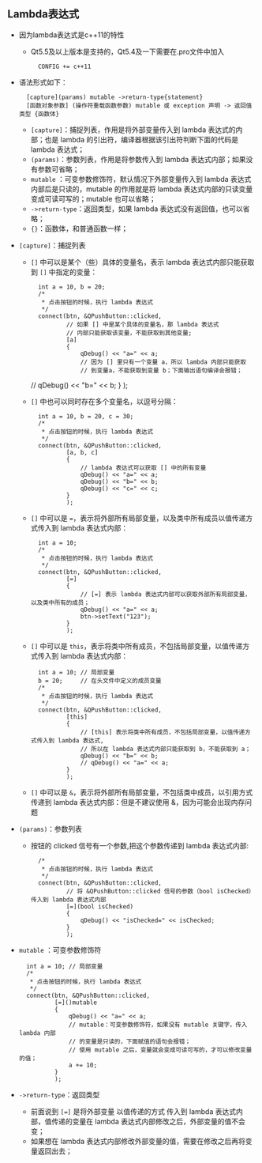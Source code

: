 ## Lambda表达式
- 因为lambda表达式是c++11的特性
	- Qt5.5及以上版本是支持的，Qt5.4及一下需要在.pro文件中加入

			CONFIG += c++11
- 语法形式如下：

		[capture](params) mutable ->return-type{statement}
		[函数对象参数] (操作符重载函数参数) mutable 或 exception 声明 -> 返回值类型 {函数体}
	- `[capture]`：捕捉列表，作用是将外部变量传入到 lambda 表达式的内部；也是 lambda 的引出符，编译器根据该引出符判断下面的代码是 lambda 表达式；
	- `(params)`：参数列表，作用是将参数传入到 lambda 表达式内部；如果没有参数可省略；
	- `mutable` ：可变参数修饰符，默认情况下外部变量传入到 lambda 表达式内部后是只读的，mutable 的作用就是将 lambda 表达式内部的只读变量 变成可读可写的；mutable 也可以省略；
	- `->return-type`：返回类型，如果 lambda 表达式没有返回值，也可以省略；
	- `{}`：函数体，和普通函数一样；
- `[capture]`：捕捉列表
	- `[]` 中可以是某个（些）具体的变量名，表示 lambda 表达式内部只能获取到 `[]` 中指定的变量：

		    int a = 10, b = 20;
		    /*
		     * 点击按钮的时候，执行 lambda 表达式
		     */
		    connect(btn, &QPushButton::clicked, 
		            // 如果 [] 中是某个具体的变量名，那 lambda 表达式
		            // 内部只能获取该变量，不能获取到其他变量;
		            [a] 
		            {
		                qDebug() << "a=" << a;
		                // 因为 [] 里只有一个变量 a，所以 lambda 内部只能获取
		                // 到变量a，不能获取到变量 b；下面输出语句编译会报错；
		//                qDebug() << "b=" << b; 
		            }
		            );
	- `[]` 中也可以同时存在多个变量名，以逗号分隔：

		    int a = 10, b = 20, c = 30;
		    /*
		     * 点击按钮的时候，执行 lambda 表达式
		     */
		    connect(btn, &QPushButton::clicked, 
		            [a, b, c] 
		            {
		                // lambda 表达式可以获取 [] 中的所有变量 
		                qDebug() << "a=" << a;
		                qDebug() << "b=" << b; 
		                qDebug() << "c=" << c; 
		            }
		            );
	- `[]` 中可以是 `=`，表示将外部所有局部变量，以及类中所有成员以值传递方式传入到 lambda 表达式内部：

		    int a = 10;
		    /*
		     * 点击按钮的时候，执行 lambda 表达式
		     */
		    connect(btn, &QPushButton::clicked, 
		            [=]
		            {
		                // [=] 表示 lambda 表达式内部可以获取外部所有局部变量，以及类中所有的成员；
		                qDebug() << "a=" << a;
		                btn->setText("123");
		            }
		            );
	- `[]` 中可以是 `this`，表示将类中所有成员，不包括局部变量，以值传递方式传入到 lambda 表达式内部：

		    int a = 10; // 局部变量
		    b = 20;     // 在头文件中定义的成员变量
		    /*
		     * 点击按钮的时候，执行 lambda 表达式
		     */
		    connect(btn, &QPushButton::clicked, 
		            [this]
		            {
		                // [this] 表示将类中所有成员，不包括局部变量，以值传递方式传入到 lambda 表达式,
		                // 所以在 lambda 表达式内部只能获取到 b，不能获取到 a；
		                qDebug() << "b=" << b;
						// qDebug() << "a=" << a;
		            }
		            );
	- `[]` 中可以是 `&`，表示将外部所有局部变量，不包括类中成员，以引用方式传递到 lambda 表达式内部：但是不建议使用 &，因为可能会出现内存问题
- `(params)`：参数列表
	- 按钮的 clicked 信号有一个参数,把这个参数传递到 lambda 表达式内部:

		    /*
		     * 点击按钮的时候，执行 lambda 表达式
		     */
		    connect(btn, &QPushButton::clicked, 
		            // 将 &QPushButton::clicked 信号的参数（bool isChecked）传入到 lambda 表达式内部
		            [=](bool isChecked)
		            {
		                qDebug() << "isChecked=" << isChecked;
		            }
		            );
- `mutable` ：可变参数修饰符

	    int a = 10; // 局部变量
	    /*
	     * 点击按钮的时候，执行 lambda 表达式
	     */
	    connect(btn, &QPushButton::clicked, 
	            [=]()mutable
	            {
	                qDebug() << "a=" << a;
	                // mutable：可变参数修饰符，如果没有 mutable 关键字，传入 lambda 内部
	                // 的变量是只读的，下面赋值的语句会报错；
	                // 使用 mutable 之后，变量就会变成可读可写的，才可以修改变量的值；
	                a += 10;
	            }
	            );
- `->return-type`：返回类型
	- 前面说到 `[=]` 是将外部变量 以值传递的方式 传入到 lambda 表达式内部，值传递的变量在 lambda 表达式内部修改之后，外部变量的值不会变；
	- 如果想在 lambda 表达式内部修改外部变量的值，需要在修改之后再将变量返回出去；